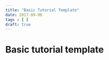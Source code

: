 ```yaml
---
title: "Basic Tutorial Template"
date: 2017-09-06
tags : [ ]
draft: true
---
```



# Basic tutorial template



<!-- 1.Write an overview// -->

<!-- 2. Describe your intended audience //-->



<!-- 3. State the Purpose //-->

<!-- 4. List any Preriquisites //-->


<!-- 5. Describe the steps of your how-to //-->


<!-- 6. Extend the learning //-->

<!-- 7. Summarize the Entire Process //-->

<!-- 8. Reference //-->


